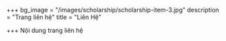 +++
bg_image = "/images/scholarship/scholarship-item-3.jpg"
description = "Trang liên hệ"
title = "Liên Hệ"

+++
Nội dung trang liên hệ